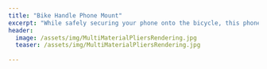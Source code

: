 ```yaml
---
title: "Bike Handle Phone Mount"
excerpt: "While safely securing your phone onto the bicycle, this phone mount allows cyclists to easily mount and dismount the phone for both vertical and horizontal orientations."
header:
  image: /assets/img/MultiMaterialPliersRendering.jpg
  teaser: /assets/img/MultiMaterialPliersRendering.jpg
   
---
```

